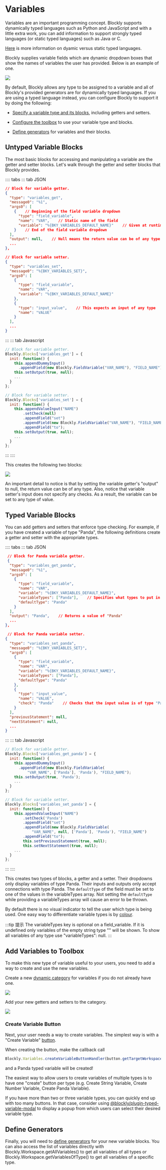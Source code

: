 <!--
 * @Date: 2021-04-07 14:20:29
 * @LastEditors: tortorse
 * @LastEditTime: 2021-10-20 13:45:26
 * @FilePath: \blockly-document-chinese\docs\guides\create-custom-blocks\variables.md
-->
# Variables

Variables are an important programming concept. Blockly supports dynamically typed languages such as Python and JavaScript and with a little extra work, you can add information to support strongly typed languages (or static typed languages) such as Java or C.

[Here](https://www.sitepoint.com/typing-versus-dynamic-typing/) is more information on dyamic versus static typed languages.

Blockly supplies variable fields which are dynamic dropdown boxes that show the names of variables the user has provided. Below is an example of one.

![](./variable-dropdown.png)

By default, Blockly allows any type to be assigned to a variable and all of Blockly's provided generators are for dynamically typed languages. If you are using a typed language instead, you can configure Blockly to support it by doing the following:

- [Specify a variable type and its blocks](#typed_variable_blocks), including getters and setters.

- [Configure the toolbox](#add_variables_to_toolbox) to use your variable type and blocks.

- [Define generators](#define_generators) for variables and their blocks.

## Untyped Variable Blocks
The most basic blocks for accessing and manipulating a variable are the getter and setter blocks. Let's walk through the getter and setter blocks that Blockly provides.

:::: tabs
::: tab JSON
```JSON
// Block for variable getter.
{
  "type": "variables_get",
  "message0": "%1",
  "args0": [
    {    // Beginning of the field variable dropdown
      "type": "field_variable",
      "name": "VAR",    // Static name of the field
      "variable": "%{BKY_VARIABLES_DEFAULT_NAME}"    // Given at runtime
    }    // End of the field variable dropdown
  ],
  "output": null,    // Null means the return value can be of any type
  ...
},

// Block for variable setter.
{
  "type": "variables_set",
  "message0": "%{BKY_VARIABLES_SET}",
  "args0": [
    {
      "type": "field_variable",
      "name": "VAR",
      "variable": "%{BKY_VARIABLES_DEFAULT_NAME}"
    },
    {
      "type": "input_value",    // This expects an input of any type
      "name": "VALUE"
    }
  ],
  ...
}
```
:::
::: tab Javascript
```javascript
// Block for variable getter.
Blockly.Blocks['variables_get'] = {
  init: function() {
    this.appendDummyInput()
      .appendField(new Blockly.FieldVariable("VAR_NAME"), "FIELD_NAME");
    this.setOutput(true, null);
    ...
  }
};

// Block for variable setter.
Blockly.Blocks['variables_set'] = {
  init: function() {
    this.appendValueInput("NAME")
        .setCheck(null)
        .appendField("set")
        .appendField(new Blockly.FieldVariable("VAR_NAME"), "FIELD_NAME")
        .appendField("to");
    this.setOutput(true, null);
    ...
  }
};
```
:::
::::

This creates the following two blocks:

![](./getter-and-setter.png)

An important detail to notice is that by setting the variable getter's "output" to null, the return value can be of any type. Also, notice that variable setter's input does not specify any checks. As a result, the variable can be set to any type of value.

## Typed Variable Blocks

You can add getters and setters that enforce type checking. For example, if you have created a variable of type "Panda", the following definitions create a getter and setter with the appropriate types.

:::: tabs
::: tab JSON
```JSON
 // Block for Panda variable getter.
 {
  "type": "variables_get_panda",
  "message0": "%1",
  "args0": [
    {
      "type": "field_variable",
      "name": "VAR",
      "variable": "%{BKY_VARIABLES_DEFAULT_NAME}",
      "variableTypes": ["Panda"],    // Specifies what types to put in the dropdown
      "defaultType": "Panda"
    }
  ],
  "output": "Panda",    // Returns a value of "Panda"
  ...
},

 // Block for Panda variable setter.
{
  "type": "variables_set_panda",
  "message0": "%{BKY_VARIABLES_SET}",
  "args0": [
    {
      "type": "field_variable",
      "name": "VAR",
      "variable": "%{BKY_VARIABLES_DEFAULT_NAME}",
      "variableTypes": ["Panda"],
      "defaultType": "Panda"
    },
    {
      "type": "input_value",
      "name": "VALUE",
      "check": "Panda"    // Checks that the input value is of type "Panda"
    }
  ],
  "previousStatement": null,
  "nextStatement": null,
  ...
}
```
:::
::: tab Javascript
```javascript
// Block for variable getter.
Blockly.Blocks['variables_get_panda'] = {
  init: function() {
    this.appendDummyInput()
      .appendField(new Blockly.FieldVariable(
          "VAR_NAME", ['Panda'], 'Panda'), "FIELD_NAME");
    this.setOutput(true, 'Panda');
    ...
  }
};

// Block for variable setter.
Blockly.Blocks['variables_set_panda'] = {
  init: function() {
    this.appendValueInput("NAME")
        .setCheck('Panda')
        .appendField("set")
        .appendField(new Blockly.FieldVariable(
            "VAR_NAME", null, ['Panda'], 'Panda'), "FIELD_NAME")
        .appendField("to");
        this.setPreviousStatement(true, null);
        this.setNextStatement(true, null);
    ...
  }
};
```
:::
::::

This creates two types of blocks, a getter and a setter. Their dropdowns only display variables of type Panda. Their inputs and outputs only accept connections with type Panda. The `defaultType` of the field must be set to one of the values in the variableTypes array. Not setting the `defaultType` while providing a variableTypes array will cause an error to be thrown.

By default there is no visual indicator to tell the user which type is being used. One easy way to differentiate variable types is by [colour](/guides/create-custom-blocks/define-blocks.html#块颜色).

:::tip 提示
The variableTypes key is optional on a field_variable. If it is undefined only variables of the empty string type "" will be shown. To show all variables of any type use "variableTypes": null.
:::

## Add Variables to Toolbox

To make this new type of variable useful to your users, you need to add a way to create and use the new variables.

Create a new [dynamic category](/guides/configure/toolbox.html#动态分类) for variables if you do not already have one.

![](./variables-category.png)

Add your new getters and setters to the category.

![](./variables-category-filled.png)

### Create Variable Button

Next, your user needs a way to create variables. The simplest way is with a "Create Variable" [button](/guides/configure/toolbox.html#按钮和标签).

When creating the button, make the callback call

```javascript
Blockly.Variables.createVariableButtonHandler(button.getTargetWorkspace(), null, 'panda');
```

and a Panda typed variable will be created!

The easiest way to allow users to create variables of multiple types is to have one "create" button per type (e.g. Create String Variable, Create Number Variable, Create Panda Variable).

If you have more than two or three variable types, you can quickly end up with too many buttons. In that case, consider using [@blockly/plugin-typed-variable-modal](https://www.npmjs.com/package/@blockly/plugin-typed-variable-modal) to display a popup from which users can select their desired variable type.

## Define Generators

Finally, you will need to [define generators](/guides/create-custom-blocks/generating-code.html) for your new variable blocks. You can also access the list of variables directly with Blockly.Workspace.getAllVariables() to get all variables of all types or Blockly.Workspace.getVariablesOfType() to get all variables of a specific type.